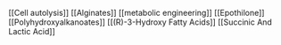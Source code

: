[[Cell autolysis]]
[[Alginates]]
[[metabolic engineering]]
[[Epothilone]]
[[Polyhydroxyalkanoates]]
[[(R)-3-Hydroxy Fatty Acids]]
[[Succinic And Lactic Acid]]
